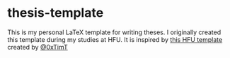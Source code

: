 # thesis-template

This is my personal LaTeX template for writing theses. I originally created this template during my studies at HFU. It
is inspired by 
[this HFU template](https://www.overleaf.com/latex/templates/hfu-latex-thesis-template-english/cnkwyjpgjqnv) created by
[@0xTimT](https://github.com/0xTimT)